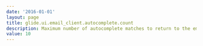 ```yaml
---
date: '2016-01-01'
layout: page
title: glide.ui.email_client.autocomplete.count
description: Maximum number of autocomplete matches to return to the email client. Applies separately to users and groups. 
value: 10 
---
```

